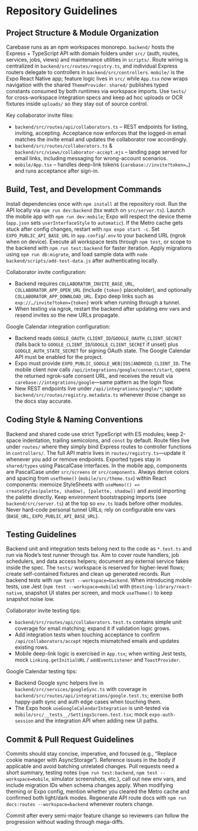 # Repository Guidelines

## Project Structure & Module Organization
Carebase runs as an npm workspaces monorepo. `backend/` hosts the Express + TypeScript API with domain folders under `src/` (auth, routes, services, jobs, views) and maintenance utilities in `scripts/`. Route wiring is centralized in `backend/src/routes/registry.ts`, and individual Express routers delegate to controllers in `backend/src/controllers`. `mobile/` is the Expo React Native app; feature logic lives in `src/` while `App.tsx` now wraps navigation with the shared `ThemeProvider`. `shared/` publishes typed constants consumed by both runtimes via workspace imports. Use `tests/` for cross-workspace integration specs and keep ad hoc uploads or OCR fixtures inside `uploads/` so they stay out of source control.

Key collaborator invite files:
- `backend/src/routes/api/collaborators.ts` – REST endpoints for listing, inviting, accepting. Acceptance now enforces that the logged-in email matches the invite email and updates the collaborator row accordingly.
- `backend/src/routes/collaborators.ts` & `backend/src/views/collaborator-accept.ejs` – landing page served for email links, including messaging for wrong-account scenarios.
- `mobile/App.tsx` – handles deep-link tokens (`carebase://invite?token=…`) and runs acceptance after sign-in.

## Build, Test, and Development Commands
Install dependencies once with `npm install` at the repository root. Run the API locally via `npm run dev:backend` (tsx watch on `src/server.ts`). Launch the mobile app with `npm run dev:mobile`; Expo will respect the device theme (`app.json` sets `userInterfaceStyle` to `automatic`). If the Metro cache gets stuck after config changes, restart with `npx expo start -c`. Set `EXPO_PUBLIC_API_BASE_URL` in `app.config`/`.env` to your backend URL (ngrok when on device). Execute all workspace tests through `npm test`, or scope to the backend with `npm run test:backend` for faster iteration. Apply migrations using `npm run db:migrate`, and load sample data with `node backend/scripts/add-test-data.js` after authenticating locally.

Collaborator invite configuration:
- Backend requires `COLLABORATOR_INVITE_BASE_URL`, `COLLABORATOR_APP_OPEN_URL` (include `{token}` placeholder), and optionally `COLLABORATOR_APP_DOWNLOAD_URL`. Expo deep links such as `exp://…/invite?token={token}` work when running through a tunnel.
- When testing via ngrok, restart the backend after updating env vars and resend invites so the new URLs propagate.

Google Calendar integration configuration:
- Backend reads `GOOGLE_OAUTH_CLIENT_ID`/`GOOGLE_OAUTH_CLIENT_SECRET` (falls back to `GOOGLE_CLIENT_ID`/`GOOGLE_CLIENT_SECRET` if unset) plus `GOOGLE_AUTH_STATE_SECRET` for signing OAuth state. The Google Calendar API must be enabled for the project.
- Expo must provide `EXPO_PUBLIC_GOOGLE_WEB|IOS|ANDROID_CLIENT_ID`. The mobile client now calls `/api/integrations/google/connect/start`, opens the returned ngrok-safe consent URL, and receives the result via `carebase://integrations/google`—same pattern as the login flow.
- New REST endpoints live under `/api/integrations/google/*`; update `backend/src/routes/registry.metadata.ts` whenever those change so the docs stay accurate.

## Coding Style & Naming Conventions
Backend and shared code use strict TypeScript with ES modules; keep 2-space indentation, trailing semicolons, and `const` by default. Route files live under `routes/` where they simply bind Express routes to controller functions in `controllers/`. The full API matrix lives in `routes/registry.ts`—update it whenever you add or remove endpoints. Exported types stay in `shared/types` using PascalCase interfaces. In the mobile app, components are PascalCase under `src/screens` or `src/components`. Always derive colors and spacing from `useTheme()` (`mobile/src/theme.tsx`) within React components: memoize StyleSheets with `useMemo(() => createStyles(palette, shadow), [palette, shadow])` and avoid importing the palette directly. Keep environment bootstrapping imports (see `backend/src/server.ts`) at the top so `env.ts` loads before other modules. Never hard-code personal tunnel URLs; rely on configurable env vars (`BASE_URL`, `EXPO_PUBLIC_API_BASE_URL`).

## Testing Guidelines
Backend unit and integration tests belong next to the code as `*.test.ts` and run via Node’s test runner through tsx. Aim to cover route handlers, job schedulers, and data access helpers; document any external service fakes inside the spec. The `tests/` workspace is reserved for higher-level flows; create self-contained fixtures and clean up generated records. Run backend tests with `npm test --workspace=backend`. When introducing mobile tests, use Jest (`npm test --workspace=mobile`) with `@testing-library/react-native`, snapshot UI states per screen, and mock `useTheme()` to keep snapshot noise low.

Collaborator invite testing tips:
- `backend/src/routes/api/collaborators.test.ts` contains simple unit coverage for email matching; expand it if validation logic grows.
- Add integration tests when touching acceptance to confirm `/api/collaborators/accept` rejects mismatched emails and updates existing rows.
- Mobile deep-link logic is exercised in `App.tsx`; when writing Jest tests, mock `Linking.getInitialURL` / `addEventListener` and `ToastProvider`.

Google Calendar testing tips:
- Backend Google sync helpers live in `backend/src/services/googleSync.ts` with coverage in `backend/src/routes/api/integrations/google.test.ts`; exercise both happy-path sync and auth edge cases when touching them.
- The Expo hook `useGoogleCalendarIntegration` is unit-tested via `mobile/src/__tests__/SettingsScreen.test.tsx`; mock `expo-auth-session` and the integration API when adding new UI paths.

## Commit & Pull Request Guidelines
Commits should stay concise, imperative, and focused (e.g., “Replace cookie manager with AsyncStorage”). Reference issues in the body if applicable and avoid batching unrelated changes. Pull requests need a short summary, testing notes (`npm run test:backend`, `npm test --workspace=mobile`, simulator screenshots, etc.), call out new env vars, and include migration IDs when schema changes apply. When modifying theming or Expo config, mention whether you cleared the Metro cache and confirmed both light/dark modes. Regenerate API route docs with `npm run docs:routes --workspace=backend` whenever routers change.

Commit after every semi-major feature change so reviewers can follow the progression without wading through mega-diffs.
